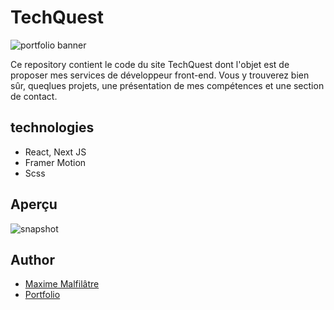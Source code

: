 # TechQuest

![portfolio banner](https://zupimages.net/up/24/06/5hnj.jpg)

Ce repository contient le code du site TechQuest dont l'objet est de proposer mes services de développeur front-end.
Vous y trouverez bien sûr, queqlues projets, une présentation de mes compétences et une section de contact.

## technologies

- React, Next JS
- Framer Motion
- Scss

## Aperçu

![snapshot](https://zupimages.net/up/24/06/7js4.jpg)

## Author

-   [Maxime Malfilâtre](https://www.github.com/maxew33)
-   [Portfolio](https://maxime-malfilatre.com)
